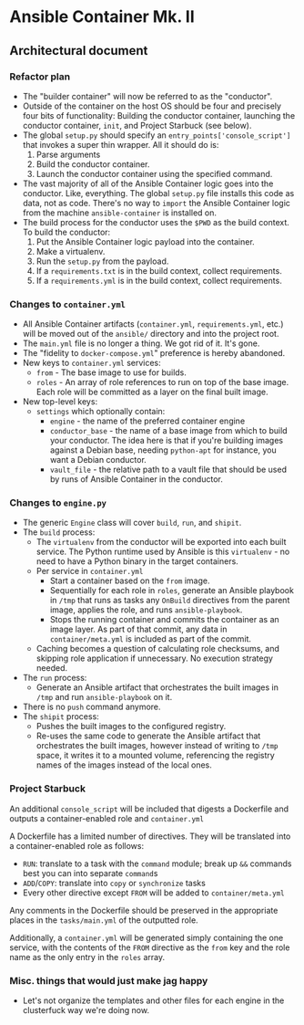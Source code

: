 # Ansible Container Mk. II
## Architectural document

### Refactor plan

* The "builder container" will now be referred to as the "conductor".
* Outside of the container on the host OS should be four and precisely four bits
  of functionality: Building the conductor container, launching the conductor
  container, `init`, and Project Starbuck (see below).
* The global `setup.py` should specify an `entry_points['console_script']` that
  invokes a super thin wrapper. All it should do is:
    1. Parse arguments
    2. Build the conductor container.
    3. Launch the conductor container using the specified command.
* The vast majority of all of the Ansible Container logic goes into the conductor. 
  Like, everything. The global `setup.py` file installs this code as
  data, not as code. There's no way to `import` the Ansible Container logic from
  the machine `ansible-container` is installed on.
* The build process for the conductor uses the `$PWD` as the build context.
  To build the conductor:
    1. Put the Ansible Container logic payload into the container.
    2. Make a virtualenv.
    3. Run the `setup.py` from the payload.
    4. If a `requirements.txt` is in the build context, collect requirements.
    5. If a `requirements.yml` is in the build context, collect requirements.

### Changes to `container.yml`

* All Ansible Container artifacts (`container.yml`, `requirements.yml`, etc.)
  will be moved out of the `ansible/` directory and into the project root.
* The `main.yml` file is no longer a thing. We got rid of it. It's gone.
* The "fidelity to `docker-compose.yml`" preference is hereby abandoned.
* New keys to `container.yml` services:
  * `from` - The base image to use for builds.
  * `roles` - An array of role references to run on top of the base image. Each
    role will be committed as a layer on the final built image.
* New top-level keys:
  * `settings` which optionally contain:
    * `engine` - the name of the preferred container engine
    * `conductor_base` - the name of a base image from which to build your
      conductor. The idea here is that if you're building images against a Debian
      base, needing `python-apt` for instance, you want a Debian conductor.
    * `vault_file` - the relative path to a vault file that should be used by
      runs of Ansible Container in the conductor.

### Changes to `engine.py`

* The generic `Engine` class will cover `build`, `run`, and `shipit`.
* The `build` process:
  * The `virtualenv` from the conductor will be exported into each built service.
    The Python runtime used by Ansible is this `virtualenv` - no need to have a
    Python binary in the target containers.
  * Per service in `container.yml`
    * Start a container based on the `from` image.
    * Sequentially for each role in `roles`, generate an Ansible playbook in 
      `/tmp` that runs as tasks any `OnBuild` directives from the parent image, 
      applies the role, and runs `ansible-playbook`.
    * Stops the running container and commits the container as an image layer.
      As part of that commit, any data in `container/meta.yml` is included as
      part of the commit.
  * Caching becomes a question of calculating role checksums, and skipping role
    application if unnecessary. No execution strategy needed.
* The `run` process:
  * Generate an Ansible artifact that orchestrates the built images in `/tmp`
    and run `ansible-playbook` on it.
* There is no `push` command anymore.
* The `shipit` process:
  * Pushes the built images to the configured registry.
  * Re-uses the same code to generate the Ansible artifact that orchestrates the
    built images, however instead of writing to `/tmp` space, it writes it to a
    mounted volume, referencing the registry names of the images instead of the
    local ones.

### Project Starbuck

An additional `console_script` will be included that digests a Dockerfile and
outputs a container-enabled role and `container.yml`

A Dockerfile has a limited number of directives. They will be translated into
a container-enabled role as follows:

* `RUN`: translate to a task with the `command` module; break up `&&` commands
  best you can into separate `command`s
* `ADD`/`COPY`: translate into `copy` or `synchronize` tasks
* Every other directive except `FROM` will be added to `container/meta.yml`

Any comments in the Dockerfile should be preserved in the appropriate places in
the `tasks/main.yml` of the outputted role.

Additionally, a `container.yml` will be generated simply containing the one
service, with the contents of the `FROM` directive as the `from` key and the
role name as the only entry in the `roles` array.

### Misc. things that would just make jag happy

* Let's not organize the templates and other files for each engine in the 
  clusterfuck way we're doing now.

